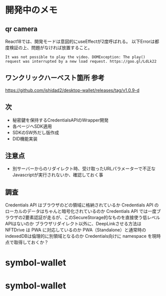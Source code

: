 # 開発中のメモ

## qr camera
React18では、開発モードは意図的にuseEffectが2度呼ばれる。
以下Errorは都度検証の上、問題がなければ放置すること。

```
It was not possible to play the video. DOMException: The play() request was interrupted by a new load request. https://goo.gl/LdLk22
```

## ワンクリックハーベスト箇所 参考
https://github.com/ishidad2/desktop-wallet/releases/tag/v1.0.9-d

## 次
- 秘密鍵を保持するCredentialsAPIのWrapper開発
- 各ページへSDK適用
- SDKのSW外だし版作成
- DID機能実装

## 注意点
- 別サーバーからのリダイレクト時、受け取ったURLパラメーターで不正なJavascriptが実行されないか、確認しておく事

## 調査
Credentials API はブラウザのどの領域に格納されているか
Credentials API のローカルのデータはちゃんと暗号化されているのか
Credentials API では一度ブラウザの2要素認証が走るが、このSecureStorage的なものを直接使う低レベルAPIはないのか
ブラウザリダイレクト以外に、DeepLinkさせる方法は
NFTDrive は PWA に対応しているのか
PWA（Standalone）と通常時のindexedDBは倫理的に別領域となるのか
Credentials向けに namespace を現時点で取得しておくか？
# symbol-wallet
# symbol-wallet
